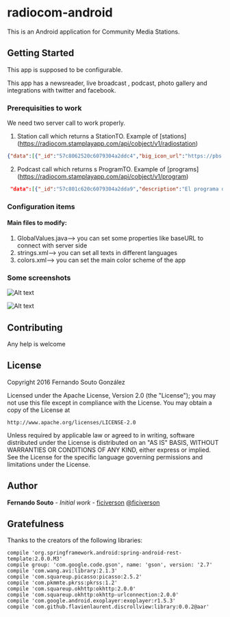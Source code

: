 # radiocom-android
This is an Android application for Community Media Stations.
## Getting Started
This app is supposed to be configurable.

This app has a newsreader, live broadcast , podcast, photo gallery and integrations with twitter and facebook.

### Prerequisities to work
We need two server call to work properly. 

1. Station call which returns a StationTO. Example of [stations] (https://radiocom.stamplayapp.com/api/cobject/v1/radiostation)
  ```JSON
  {"data":[{"_id":"57c8062520c6079304a2ddc4","big_icon_url":"https://pbs.twimg.com/profile_images/2532032956/i2da9drz65bguq6vdj43.jpeg","history":"<h3>Benvid@ a radio comunitaria da Coruña. CUAC FM emitindo no 103.4 FM desde 1996.</h3><img src=\"https://upload.wikimedia.org/wikipedia/commons/thumb/1/16/Estudio_Jose_Couso_-_Cuac_FM.001.JPG/220px-Estudio_Jose_Couso_-_Cuac_FM.001.JPG\" alt=\"Smiley face\"><p>Se tes interés en facer un programa de radio contacta a través do correo electrónico e te mandaremos a información.","icon_url":"https://pbs.twimg.com/profile_images/2532032956/i2da9drz65bguq6vdj43.jpeg","latitude":"-9,2","longitude":"40,32","news_rss":"https://cuacfm.org/feed/","station_name":"CUAC FM","station_photos":["https://cuacfm.org/wp-content/uploads/2015/04/cousomicros1.jpg","http://fotos00.laopinioncoruna.es/2015/12/10/646x260/cuac-fm.jpg"],"stream_url":"https://streaming.cuacfm.org/cuacfm-128k.mp3"} 
  ```

2. Podcast call which returns s ProgramTO. Example of [programs] (https://radiocom.stamplayapp.com/api/cobject/v1/program)
  ```JSON
   "data":[{"_id":"57c801c620c6079304a2dda9","description":"El programa de series en serio","logo_url":"http://image","rss_url":"http://podcastrss","title":"Spoiler"},{"_id":"57c8039b20c6079304a2ddc2","description":"Irmans","logo_url":"http://image","rss_url":"http://podcastrss","title":"Alegría","appId":"radiocom"}].
   ```

### Configuration items

#### Main files to modify:
1. GlobalValues.java--> you can set some properties like baseURL to connect with server side
2. strings.xml--> you can set all texts in different languages
3. colors.xml--> you can set the main color scheme of the app
  


### Some screenshots

![Alt text](https://dl.dropboxusercontent.com/u/30278258/radiocom/compo1.png?raw=true "News, station, etc.")

![Alt text](https://dl.dropboxusercontent.com/u/30278258/radiocom/compo2.png?raw=true "Streaming, podcasting")


## Contributing

Any help is welcome

## License

  Copyright 2016 Fernando Souto González

Licensed under the Apache License, Version 2.0 (the "License");
you may not use this file except in compliance with the License.
You may obtain a copy of the License at

    http://www.apache.org/licenses/LICENSE-2.0

Unless required by applicable law or agreed to in writing, software
distributed under the License is distributed on an "AS IS" BASIS,
WITHOUT WARRANTIES OR CONDITIONS OF ANY KIND, either express or implied.
See the License for the specific language governing permissions and
limitations under the License.

## Author
 **Fernando Souto** - *Initial work* - [ficiverson](https://github.com/ficiverson) [@ficiverson](https://twitter.com/ficiverson)

## Gratefulness

Thanks to the creators of the following libraries:

    compile 'org.springframework.android:spring-android-rest-template:2.0.0.M3'
    compile group: 'com.google.code.gson', name: 'gson', version: '2.7'
    compile 'com.wang.avi:library:2.1.3'
    compile 'com.squareup.picasso:picasso:2.5.2'
    compile 'com.pkmmte.pkrss:pkrss:1.2'
    compile 'com.squareup.okhttp:okhttp:2.0.0'
    compile 'com.squareup.okhttp:okhttp-urlconnection:2.0.0'
    compile 'com.google.android.exoplayer:exoplayer:r1.5.3'
    compile 'com.github.flavienlaurent.discrollview:library:0.0.2@aar'


